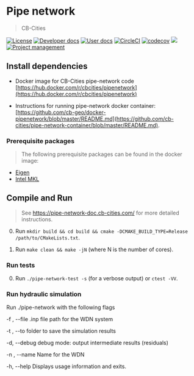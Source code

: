 # Pipe network
> CB-Cities

[![License](https://img.shields.io/badge/license-MIT-blue.svg)](https://raw.githubusercontent.com/cb-cities/pipe-network/develop/license.md)
[![Developer docs](https://img.shields.io/badge/developer-docs-blue.svg)]()
[![User docs](https://img.shields.io/badge/user-docs-blue.svg)]()
[![CircleCI](https://circleci.com/gh/cb-cities/pipe-network.svg?style=svg)](https://circleci.com/gh/cb-cities/pipe-network)
[![codecov](https://codecov.io/gh/cb-cities/pipe-network/branch/develop/graph/badge.svg)](https://codecov.io/gh/cb-cities/pipe-network)
[![](https://img.shields.io/github/issues-raw/cb-cities/pipe-network.svg)](https://github.com/cb-cities/pipe-network/issues)
[![Project management](https://img.shields.io/badge/projects-view-ff69b4.svg)](https://github.com/cb-cities/pipe-network/projects/)

## Install dependencies

* Docker image for CB-Cities pipe-network code [https://hub.docker.com/r/cbcities/pipenetwork](https://hub.docker.com/r/cbcities/pipenetwork)

* Instructions for running pipe-network docker container: [https://github.com/cb-geo/docker-pipenetwork/blob/master/README.md](https://github.com/cb-cities/pipe-network-container/blob/master/README.md).

### Prerequisite packages
> The following prerequisite packages can be found in the docker image:

* [Eigen](http://eigen.tuxfamily.org/)
* [Intel MKL](https://software.intel.com/content/www/us/en/develop/tools/math-kernel-library.html)

## Compile and Run
> See https://pipe-network-doc.cb-cities.com/ for more detailed instructions. 

0. Run `mkdir build && cd build && cmake -DCMAKE_BUILD_TYPE=Release /path/to/CMakeLists.txt`.

1. Run `make clean && make -jN` (where N is the number of cores).

### Run tests

0. Run `./pipe-network-test -s` (for a verbose output) or `ctest -VV`.

### Run hydraulic simulation 
Run ./pipe-network with the following flags 

-f <filename>,  --file <filename>
     .inp file path for the WDN system

-t <save path>,  --to <save path>
     folder to save the simulation results

-d,  --debug
     debug mode: output intermediate results (residuals)
     
-n <meshname>,  --name <meshname>
     Name for the WDN
     
-h,  --help
     Displays usage information and exits.
